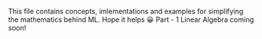 This file contains concepts, imlementations and examples for simplifying the mathematics behind ML.
Hope it helps 😀
Part - 1 Linear Algebra coming soon!
